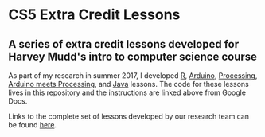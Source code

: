 # CS5 Extra Credit Lessons

## A series of extra credit lessons developed for Harvey Mudd's intro to computer science course



As part of my research in summer 2017, I developed [R](https://docs.google.com/document/d/1Wgt1Yf4y-DA4CryWYL5PMleZrE5o_b6NtJFb78AYei8/edit?usp=sharing), [Arduino](https://docs.google.com/document/d/1zup-6xh8cvfS0YB8nJjAIyCkepn5gcCbVOm5CMy8pIM/edit?usp=sharing), [Processing](https://docs.google.com/document/d/1zup-6xh8cvfS0YB8nJjAIyCkepn5gcCbVOm5CMy8pIM/edit?usp=sharing), [Arduino meets Processing](https://docs.google.com/document/d/1zup-6xh8cvfS0YB8nJjAIyCkepn5gcCbVOm5CMy8pIM/edit?usp=sharing), and [Java](https://docs.google.com/document/d/1Z40qS0amt2cR8tA7wnnLRahS296WobOdmRlCg3NpEYY/edit?usp=sharing) lessons. The code for these lessons lives in this repository and the instructions are linked above from Google Docs.

Links to the complete set of lessons developed by our research team can be found [here](https://docs.google.com/document/d/1f-CpXRNWezxdb2CaFijZE3VV5ahhmaN2FkhaRFHF5AM/edit?usp=sharing).

